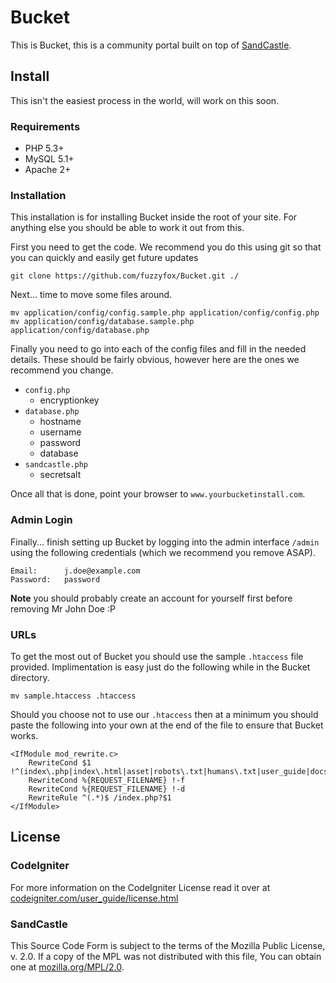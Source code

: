 # Bucket
This is Bucket, this is a community portal built on top of [SandCastle](http://www.github.com/fuzzyfox/SandCastle).

## Install
This isn't the easiest process in the world, will work on this soon.

### Requirements
* PHP 5.3+
* MySQL 5.1+
* Apache 2+

### Installation
This installation is for installing Bucket inside the root of your site. For anything else you should be able to work it out from this.

First you need to get the code. We recommend you do this using git so that you can quickly and easily get future updates

	git clone https://github.com/fuzzyfox/Bucket.git ./

Next… time to move some files around.

	mv application/config/config.sample.php application/config/config.php
	mv application/config/database.sample.php application/config/database.php

Finally you need to go into each of the config files and fill in the needed details. These should be fairly obvious, however here are the ones we recommend you change.

* `config.php`
	* encryptionkey
* `database.php`
	* hostname
	* username
	* password
	* database
* `sandcastle.php`
	* secretsalt

Once all that is done, point your browser to `www.yourbucketinstall.com`.

### Admin Login
Finally... finish setting up Bucket by logging into the admin interface `/admin` using the following credentials (which we recommend you remove ASAP).

	Email:		j.doe@example.com
	Password:	password
	
**Note** you should probably create an account for yourself first before removing Mr John Doe :P

### URLs
To get the most out of Bucket you should use the sample `.htaccess` file provided. Implimentation is easy just do the following while in the Bucket directory.
	
	mv sample.htaccess .htaccess
	
Should you choose not to use our `.htaccess` then at a minimum you should paste the following into your own at the end of the file to ensure that Bucket works.
	
	<IfModule mod_rewrite.c>
		RewriteCond $1 !^(index\.php|index\.html|asset|robots\.txt|humans\.txt|user_guide|docs)
		RewriteCond %{REQUEST_FILENAME} !-f
		RewriteCond %{REQUEST_FILENAME} !-d
		RewriteRule ^(.*)$ /index.php?$1
	</IfModule>

## License
### CodeIgniter
For more information on the CodeIgniter License read it over at [codeigniter.com/user_guide/license.html](http://codeigniter.com/user_guide/license.html)

### SandCastle
This Source Code Form is subject to the terms of the Mozilla Public License, v. 2.0. If a copy of the MPL was not distributed with this file, You can obtain one at [mozilla.org/MPL/2.0](http://mozilla.org/MPL/2.0/).